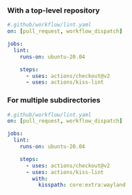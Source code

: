 ### With a top-level repository


```yaml
#.github/workflow/lint.yaml
on: [pull_request, workflow_dispatch]

jobs:
  lint:
    runs-on: ubuntu-20.04

    steps:
      - uses: actions/checkout@v2
      - uses: actions/kiss-lint
```

### For multiple subdirectories

```yaml
#.github/workflow/lint.yaml
on: [pull_request, workflow_dispatch]

jobs:
  lint:
    runs-on: ubuntu-20.04

    steps:
      - uses: actions/checkout@v2
      - uses: actions/kiss-lint
        with:
          kisspath: core:extra:wayland
```
